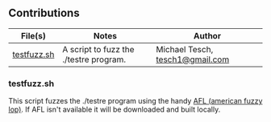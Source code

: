 ## Contributions

File(s) | Notes | Author
--- | --- | ---
[testfuzz.sh](./blob/master/contrib/testfuzz.sh) | A script to fuzz the ./testre program. | Michael Tesch, tesch1@gmail.com

### testfuzz.sh

This script fuzzes the ./testre program using the handy [AFL (american
fuzzy lop)](http://lcamtuf.coredump.cx/afl/).  If AFL isn't available
it will be downloaded and built locally.

